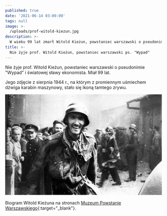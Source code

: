 ```yaml
---
published: true
date: '2021-06-14 03:00:00'
tags: null
image: >-
  /uploads/prof-witold-kiezun.jpg
description: >-
  W wieku 99 lat zmarł Witold Kieżun, powstaniec warszawski o pseudonimie "Wypad" i światowej sławy ekonomista.
title: >-
  Nie żyje prof. Witold Kieżun, powstaniec warszawski ps. "Wypad"
---
```


Nie żyje prof. Witold Kieżun, powstaniec warszawski o pseudonimie "Wypad" i światowej sławy ekonomista. Miał 99 lat.

Jego zdjęcie z sierpnia 1944 r., na którym z promiennym uśmiechem dźwiga karabin maszynowy, stało się ikoną tamtego zrywu.

![Witold Kieżun w Powstaniu Warszawskim](/assets/img/uploads/1280px-Kiezun_W_28_sierpnia_1944-768x494.jpg)

Biogram Witold Kieżuna na stronach [Muzeum Powstanie Warszawskiego](https://www.1944.pl/powstancze-biogramy/witold-kiezun,20942.html){:target="_blank"}.